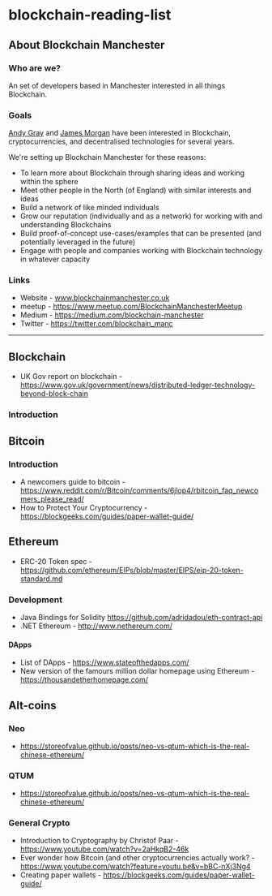 # blockchain-reading-list

## About Blockchain Manchester

### Who are we?

An set of developers based in Manchester interested in all things Blockchain. 

### Goals

[Andy Gray](https://github.com/andygray) and [James Morgan](https://github.com/jamesmorgan) have been interested in Blockchain, cryptocurrencies, and decentralised technologies for several years.

We're setting up Blockchain Manchester for these reasons:

* To learn more about Blockchain through sharing ideas and working within the sphere
* Meet other people in the North (of England) with similar interests and ideas
* Build a network of like minded individuals
* Grow our reputation (individually and as a network) for working with and understanding Blockchains
* Build proof-of-concept use-cases/examples that can be presented (and potentially leveraged in the future)
* Engage with people and companies working with Blockchain technology in whatever capacity

### Links

* Website - www.blockchainmanchester.co.uk
* meetup - https://www.meetup.com/BlockchainManchesterMeetup
* Medium - https://medium.com/blockchain-manchester
* Twitter - https://twitter.com/blockchain_manc

--------

## Blockchain

* UK Gov report on blockchain - https://www.gov.uk/government/news/distributed-ledger-technology-beyond-block-chain

### Introduction

## Bitcoin

### Introduction 

* A newcomers guide to bitcoin - https://www.reddit.com/r/Bitcoin/comments/6jlop4/rbitcoin_faq_newcomers_please_read/
* How to Protect Your Cryptocurrency - https://blockgeeks.com/guides/paper-wallet-guide/

## Ethereum

* ERC-20 Token spec - https://github.com/ethereum/EIPs/blob/master/EIPS/eip-20-token-standard.md

### Development

* Java Bindings for Solidity https://github.com/adridadou/eth-contract-api
* .NET Ethereum - http://www.nethereum.com/

#### DApps

* List of DApps - https://www.stateofthedapps.com/
* New version of the famours million dollar homepage using Ethereum - https://thousandetherhomepage.com/

## Alt-coins

### Neo

* https://storeofvalue.github.io/posts/neo-vs-qtum-which-is-the-real-chinese-ethereum/

### QTUM

* https://storeofvalue.github.io/posts/neo-vs-qtum-which-is-the-real-chinese-ethereum/

### General Crypto

* Introduction to Cryptography by Christof Paar - https://www.youtube.com/watch?v=2aHkqB2-46k
* Ever wonder how Bitcoin (and other cryptocurrencies actually work? - https://www.youtube.com/watch?feature=youtu.be&v=bBC-nXj3Ng4
* Creating paper wallets - https://blockgeeks.com/guides/paper-wallet-guide/

